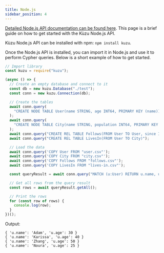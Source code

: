 ```yaml
---
title: Node.js
sidebar_position: 4
---
```


[Detailed Node.js API documentation can be found here](https://kuzudb.com/api-docs/nodejs). This page is a brief guide
on how to get started with the Kùzu Node.js API.

Kùzu Node.js API can be installed with npm: `npm install kuzu`. 

Once the Node.js API is installed, you can import it in Node.js and use it to perform Cypher queries. Below is a short example
of how to get started.

```js
// Import library
const kuzu = require("kuzu");

(async () => {
  // Create an empty database and connect to it
  const db = new kuzu.Database("./test");
  const conn = new kuzu.Connection(db);

  // Create the tables
  await conn.query(
    "CREATE NODE TABLE User(name STRING, age INT64, PRIMARY KEY (name))"
  );
  await conn.query(
    "CREATE NODE TABLE City(name STRING, population INT64, PRIMARY KEY (name))"
  );
  await conn.query("CREATE REL TABLE Follows(FROM User TO User, since INT64)");
  await conn.query("CREATE REL TABLE LivesIn(FROM User TO City)");

  // Load the data
  await conn.query('COPY User FROM "user.csv"');
  await conn.query('COPY City FROM "city.csv"');
  await conn.query('COPY Follows FROM "follows.csv"');
  await conn.query('COPY LivesIn FROM "lives-in.csv"');

  const queryResult = await conn.query("MATCH (u:User) RETURN u.name, u.age;");

  // Get all rows from the query result
  const rows = await queryResult.getAll();

  // Print the rows
  for (const row of rows) {
    console.log(row);
  }
})();
```

Output:
```
{ 'u.name': 'Adam', 'u.age': 30 }
{ 'u.name': 'Karissa', 'u.age': 40 }
{ 'u.name': 'Zhang', 'u.age': 50 }
{ 'u.name': 'Noura', 'u.age': 25 }
```
